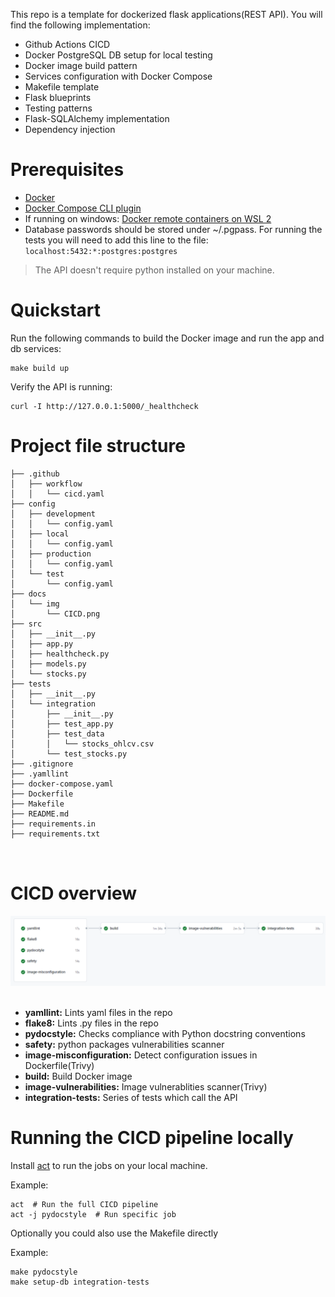 This repo is a template for dockerized flask applications(REST API). You will find the following implementation:

- Github Actions CICD
- Docker PostgreSQL DB setup for local testing
- Docker image build pattern
- Services configuration with Docker Compose
- Makefile template
- Flask blueprints
- Testing patterns
- Flask-SQLAlchemy implementation
- Dependency injection


# Prerequisites

- [Docker](https://docs.docker.com/get-docker/)
- [Docker Compose CLI plugin](https://docs.docker.com/compose/install/compose-plugin/)
- If running on windows: [Docker remote containers on WSL 2](https://docs.microsoft.com/en-us/windows/wsl/tutorials/wsl-containers)
- Database passwords should be stored under ~/.pgpass.
  For running the tests you will need to add this line to the file: `localhost:5432:*:postgres:postgres`

> The API doesn't require python installed on your machine.

# Quickstart

Run the following commands to build the Docker image and run the app and db services:

```
make build up
```

Verify the API is running:

```
curl -I http://127.0.0.1:5000/_healthcheck
```

# Project file structure

```
├── .github
│   ├── workflow
│   │   └── cicd.yaml
├── config
│   ├── development
│   │   └── config.yaml
│   ├── local
│   │   └── config.yaml
│   ├── production
│   │   └── config.yaml
│   └── test
│       └── config.yaml
├── docs
│   └── img
│       └── CICD.png
├── src
│   ├── __init__.py
│   ├── app.py
│   ├── healthcheck.py
│   ├── models.py
│   └── stocks.py
├── tests
│   ├── __init__.py
│   └── integration
│       ├── __init__.py
│       ├── test_app.py
│       ├── test_data
│       │   └── stocks_ohlcv.csv
│       └── test_stocks.py
├── .gitignore
├── .yamllint
├── docker-compose.yaml
├── Dockerfile
├── Makefile
├── README.md
├── requirements.in
├── requirements.txt



```

# CICD overview

<img src="./docs/img/CICD.png" width="700"/>
<br></br>

- **yamllint:** Lints yaml files in the repo
- **flake8:** Lints .py files in the repo
- **pydocstyle:** Checks compliance with Python docstring conventions
- **safety:** python packages vulnerabilities scanner
- **image-misconfiguration:** Detect configuration issues in Dockerfile(Trivy)
- **build:** Build Docker image
- **image-vulnerabilities:** Image vulnerablities scanner(Trivy)
- **integration-tests:** Series of tests which call the API

# Running the CICD pipeline locally

Install [act](https://github.com/nektos/act) to run the jobs on your local machine.

Example:
```
act  # Run the full CICD pipeline
act -j pydocstyle  # Run specific job
```
Optionally you could also use the Makefile directly

Example:
```
make pydocstyle
make setup-db integration-tests
```
